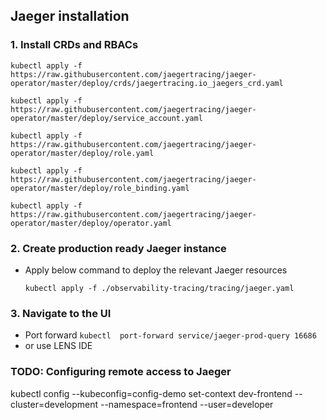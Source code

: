## Jaeger installation

### 1. Install CRDs and RBACs

```
kubectl apply -f https://raw.githubusercontent.com/jaegertracing/jaeger-operator/master/deploy/crds/jaegertracing.io_jaegers_crd.yaml

kubectl apply -f https://raw.githubusercontent.com/jaegertracing/jaeger-operator/master/deploy/service_account.yaml

kubectl apply -f https://raw.githubusercontent.com/jaegertracing/jaeger-operator/master/deploy/role.yaml

kubectl apply -f https://raw.githubusercontent.com/jaegertracing/jaeger-operator/master/deploy/role_binding.yaml

kubectl apply -f https://raw.githubusercontent.com/jaegertracing/jaeger-operator/master/deploy/operator.yaml
```

### 2. Create production ready Jaeger instance

* Apply below command to deploy the relevant Jaeger resources
    ```
    kubectl apply -f ./observability-tracing/tracing/jaeger.yaml
    ```

### 3. Navigate to the UI
* Port forward ```kubectl  port-forward service/jaeger-prod-query 16686```
* or use LENS IDE 

### TODO: Configuring remote access to Jaeger


kubectl config --kubeconfig=config-demo set-context dev-frontend --cluster=development --namespace=frontend --user=developer